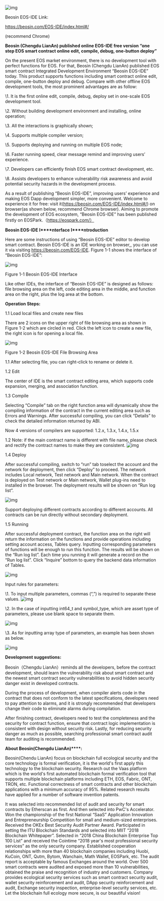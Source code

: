 ![img](./img/pic-1.png)

Beosin EOS-IDE Link: 

<https://beosin.com/EOS-IDE/index.html#/>

(recommend Chrome)

 

 

**Beosin (Chengdu LianAn) published online EOS-IDE free version “one step EOS smart contract online edit, compile, debug, one-button deploy”**

 

 

On the present EOS market environment, there is no development tool with perfect functions for EOS. For that, Beosin (Chengdu LianAn) published EOS smart contract Integrated Development Environment “Beosin EOS-IDE” today. This product supports functions including smart contract online edit, compile, one-button deploy and debug. Compare with other offline EOS development tools, the most prominent advantages are as follow: 

 

\1. It is the first online edit, compile, debug, deploy set in one-scale EOS development tool.

 

\2. Without building development environment and installing, online operation; 

 

\3. All the interactions is graphically shown; 

 

\4. Supports multiple compiler version; 

 

\5. Supports deploying and running on multiple EOS node; 

 

\6. Faster running speed, clear message remind and improving users’ experience.

 

\7. Developers can efficiently finish EOS smart contract development, etc.

 

\8. Assists developers to enhance vulnerability risk awareness and avoid potential security hazards in the development process.

 

As a result of publishing “Beosin EOS-IDE”, improving users’ experience and making EOS Dapp development simpler, more convenient. Welcome to experience it for free: visit it(https://beosin.com/EOS-IDE/index.html#/) on browser(as shown below, recommend Chrome browser). Aiming to promote the development of EOS ecosystem, “Beosin EOS-IDE” has been published firstly on EOSPark.（https://eospark.com/）

 

 

**Beosin EOS-IDE** **I****nterface** **I****ntroduction**

 

Here are some instructions of using “Beosin EOS-IDE” editor to develop smart contract. Beosin EOS-IDE is an IDE working on browser,, you can use it via visiting <https://beosin.com/EOS-IDE>. Figure 1-1 shows the interface of “Beosin EOS-IDE”:

 

![img](/img/图片2.png) 

Figure 1-1 Beosin EOS-IDE Interface

 

Like other IDEs, the interface of “Beosin EOS-IDE” is designed as follows: file browsing area on the left, code editing area in the middle, and function area on the right, plus the log area at the bottom.

 

**Operation Step****s****:**

1.1 Load local files and create new files

 

There are 2 icons on the upper right of file browsing area as shown in Figure 1-2 which are circled in red. Click the left icon to create a new file, the right icon is for opening a local file.

 

![img](./img/图片3.png) 

Figure 1-2 Beosin EOS-IDE File Browsing Area

 

 

1.1 After selecting file, you can right-click to rename or delete it. 

 

1.2 Edit

 

The center of IDE is the smart contract editing area, which supports code expansion, merging, and association function.

 

1.3 Compile

 

Selecting “Compile” tab on the right function area will dynamically show the compiling information of the contract in the current editing area such as Errors and Warnings. After successful compiling, you can click “Details” to check the detailed information returned by ABI.

 

 

Now 4  versions of compilers are supported: 1.2.x, 1.3.x, 1.4.x, 1.5.x 

 

1.2 Note: if the main contract name is different with file name, please check and rectify the contract names to make they are consistent. ![img](./img/图片4.png)

 

1.4 Deploy

 

After successful compiling, switch to “run” tab toselect the account and the network for deployment, then click “Deploy” to proceed. The network includes Local network, Test network and Main network. When the contract is deployed on Test network or Main network, Wallet plug-ins need to installed in the browser. The deployment results will be shown on “Run log list”.

![img](./img/图片5.png) 

 

 

Support deploying different contracts according to different accounts. All contracts can be run directly without secondary deployment. 

1.5 Running 

 

After successful deployment contract, the function area on the right will return the information on the functions and provide operations including setting account access, Tables query. Inputting corresponding parameters of functions will be enough to run this function. The results will be shown on the “Run log list”. Each time you running it will generate a record on the “Run log list”. Click “Inquire” bottom to query the backend data information of Tables.

![img](./img/图片6.png) 

Input rules for parameters:

 

\1. To input multiple parameters, commas (“,”) is required to separate these values. ![img](./img/图片7.png)

 

 

\2. In the case of inputting int64_t and symbol_type, which are asset type of parameters, please use blank space to separate them.

![img](./img/图片8.png) 

 

\3. As for inputting array type of parameters, an example has been shown as below.

![img](./img/图片9.png) 

 

 

**Development suggestions:**

 

Beosin（Chengdu LianAn）reminds all the developers, before the contract development, should learn the vulnerability risk about smart contract and the newest smart contract security vulnerabilities to avoid hidden security danger exist in developed contracts.

 

During the process of development, when compiler alerts code in the contract that does not conform to the latest specifications, developers need to pay attention to alarms, and it is strongly recommended that developers change their code to eliminate alarms during compilation.

 

After finishing contract, developers need to test the completeness and the security for contract function, ensure that contract logic implementation is consistent with design without security risk. Lastly, for reducing security danger as much as possible, searching professional smart contract audit team for auditing is recommended. 

 

**About Beosin(****Chengdu LianAn****)****:**

 

Beosin(Chendu LianAn) focus on blockchain full ecological security and the core technology is formal verification, it is the world's first apply this technology to the blockchain security. Research out the Vaas platform which is the world's first automated blockchain formal verification tool that supports multiple blockchain platforms including ETH, EOS, Fabric, ONT, TRON, etc. Functional correctness of smart contracts and other blockchain applications with a minimum accuracy of 95%. Related research results have applied for a number of software invention patents.

 

It was selected into recommended list of audit and security for smart contracts by Etherscan as first. And then selected into PwC's Accelerator. Won the championship of the first National “SaaS” Application Innovation and Entrepreneurship Competition for small and medium-sized enterprises. Received the OKEx Best Security Audit Partner Award. Participated in setting the ITU Blockchain Standards and selected into MIIT “2018 Blockchain Whitepaper”. Selected in “2018 China Blockchain Enterprise Top 100 List” and received the Cointime “2018 year's most professional security services” as the only security company. Established cooperation relationships with more than 40 blockchain companies including Huobi, KuCoin, ONT, Qutm, Bytom, Wanchain, Math Wallet, EOSPark, etc. The audit report is acceptable by famous Exchanges around the world. Over 500 smart contracts were audited and exposed more than 10 vulnerabilities, obtained the praise and recognition of industry and customers. Company provides ecological security services such as smart contract security audit, wallet security reinforcement and audit, DApp security reinforcement and audit, Exchange security inspection, enterprise-level security services, etc. Let the blockchain full ecology more secure, is our beautiful vision!

 

 

 

 

 

 

 

 

 

 

 

 

 

 

 

 